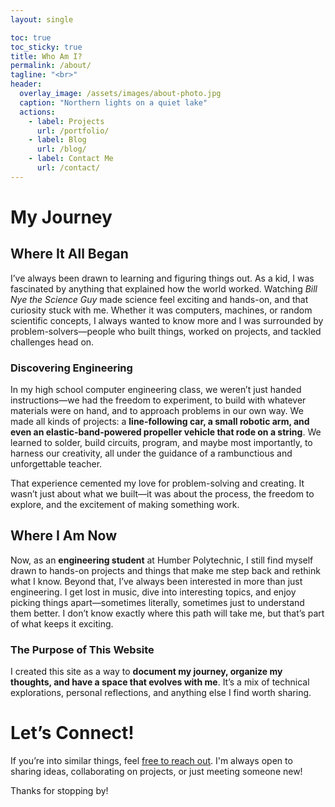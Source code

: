 ```yaml
---
layout: single

toc: true
toc_sticky: true
title: Who Am I?
permalink: /about/
tagline: "<br>"
header:
  overlay_image: /assets/images/about-photo.jpg
  caption: "Northern lights on a quiet lake"
  actions:
    - label: Projects
      url: /portfolio/
    - label: Blog
      url: /blog/
    - label: Contact Me
      url: /contact/
--- 
```


# My Journey
## Where It All Began  
I’ve always been drawn to learning and figuring things out. As a kid, I was fascinated by anything that explained how the world worked. Watching *Bill Nye the Science Guy* made science feel exciting and hands-on, and that curiosity stuck with me. Whether it was computers, machines, or random scientific concepts, I always wanted to know more and I was surrounded by problem-solvers&mdash;people who built things, worked on projects, and tackled challenges head on.

### Discovering Engineering 
In my high school computer engineering class, we weren’t just handed instructions&mdash;we had the freedom to experiment, to build with whatever materials were on hand, and to approach problems in our own way. We made all kinds of projects: a **line-following car, a small robotic arm, and even an elastic-band-powered propeller vehicle that rode on a string**. We learned to solder, build circuits, program, and maybe most importantly, to harness our creativity, all under the guidance of a rambunctious and unforgettable teacher.  

That experience cemented my love for problem-solving and creating. It wasn’t just about what we built—it was about the process, the freedom to explore, and the excitement of making something work.  

## Where I Am Now  
Now, as an **engineering student** at Humber Polytechnic, I still find myself drawn to hands-on projects and things that make me step back and rethink what I know. Beyond that, I’ve always been interested in more than just engineering. I get lost in music, dive into interesting topics, and enjoy picking things apart—sometimes literally, sometimes just to understand them better. I don’t know exactly where this path will take me, but that’s part of what keeps it exciting.  
### The Purpose of This Website  
I created this site as a way to **document my journey, organize my thoughts, and have a space that evolves with me**. It’s a mix of technical explorations, personal reflections, and anything else I find worth sharing.   

# **Let’s Connect!**
If you’re into similar things, feel [free to reach out](/contact/). I'm always open to sharing ideas, collaborating on projects, or just meeting someone new!

Thanks for stopping by!  
